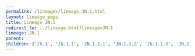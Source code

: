 ```yaml
---
permalink: /lineages/lineage_JN.1.html
layout: lineage_page
title: Lineage JN.1
redirect_to: ../lineage.html?lineage=JN.1
lineage: JN.1
parent: 
children: ['JN.1', 'JN.1.1', 'JN.1.1.1', 'JN.1.1.2', 'JN.1.1.3', 'JN.1.2', 'JN.1.2.1', 'JN.1.3', 'JN.1.4', 'JN.1.4.1', 'JN.1.4.2', 'JN.1.5', 'JN.1.6', 'JN.1.6.1', 'JN.1.7', 'JN.1.8', 'JN.1.8.1', 'JN.1.9', 'JN.1.9.1', 'JN.1.10', 'JN.1.11', 'JN.1.11.1', 'JN.1.12', 'JN.1.13', 'JN.1.14', 'JN.1.15', 'JN.1.16', 'JN.1.17', 'JN.1.18', 'JN.1.19', 'JN.1.20', 'JN.1.21', 'JN.1.22']
---
```

